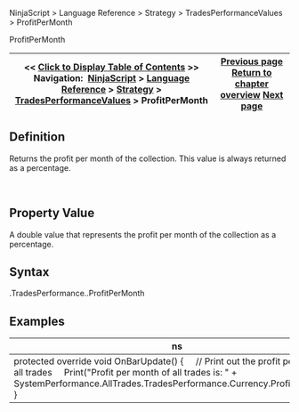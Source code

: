 ﻿
NinjaScript > Language Reference > Strategy > TradesPerformanceValues > ProfitPerMonth

ProfitPerMonth

| << [Click to Display Table of Contents](profitpermonth.md) >> **Navigation:**     [NinjaScript](ninjascript-1.md) > [Language Reference](language_reference_wip-1.md) > [Strategy](strategy-1.md) > [TradesPerformanceValues](tradesperformancevalues-1.md) > ProfitPerMonth | [Previous page](largestwinner-1.md) [Return to chapter overview](tradesperformancevalues-1.md) [Next page](stddev-1.md) |
| --- | --- |
## Definition
Returns the profit per month of the collection. This value is always returned as a percentage.  

 
## Property Value
A double value that represents the profit per month of the collection as a percentage.
 
## Syntax
<TradeCollection>.TradesPerformance.<TradesPerformanceValues>.ProfitPerMonth

## Examples

| ns |
| --- |
| protected override void OnBarUpdate() {      // Print out the profit per month of all trades      Print("Profit per month of all trades is: " + SystemPerformance.AllTrades.TradesPerformance.Currency.ProfitPerMonth); } |
